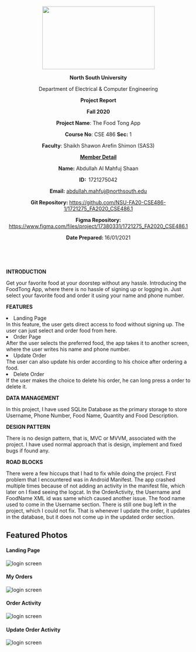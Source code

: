 <p style="text-align: center;">&nbsp;</p>
<p style="text-align: center;">&nbsp;</p>
<p align="center"><strong><img src="https://media.dhakatribune.com/uploads/2016/11/nsulogo.jpg" alt="" width="307" height="172" /></strong></p>
<p align="center"><strong>North South University</strong></p>
<p align="center">Department of Electrical &amp; Computer Engineering</p>
<p align="center"><strong>Project Report</strong></p>
<p align="center"><strong>Fall 2020</strong></p>
<p align="center"><strong>Project Name</strong>: The Food Tong App</p>
<p align="center"><strong>Course No</strong>: CSE 486 <strong>Sec</strong><strong>:</strong> 1</p>
<p align="center"><strong>Faculty</strong>: Shaikh Shawon Arefin Shimon (SAS3)</p>
<p align="center"><strong><u>Member Detail</u></strong></p>
<p align="center"><strong>Name</strong><strong>:</strong> Abdullah Al Mahfuj Shaan</p>
<p align="center"><strong>ID</strong><strong>:&nbsp; </strong>1721275042</p>
<p align="center"><strong>Email</strong><strong>:</strong> <a href="mailto:abdullah.mahfuj@northsouth.edu">abdullah.mahfuj@northsouth.edu</a></p>
<p align="center"><strong>Git Repository</strong><strong>: </strong><a href="https://github.com/NSU-FA20-CSE486-1/1721275_FA2020_CSE486.1">https://github.com/NSU-FA20-CSE486-1/1721275_FA2020_CSE486.1</a></p>
<p align="center"><strong>Figma Repository</strong><strong>: </strong><a href="https://www.figma.com/files/project/17380331/1721275_FA2020_CSE486.1">https://www.figma.com/files/project/17380331/1721275_FA2020_CSE486.1</a></p>
<p align="center"><strong>Date Prepared</strong><strong>: </strong>16/01/2021</p>
<p><strong>&nbsp;</strong></p>
<p><strong>&nbsp;</strong></p>
<p><strong>INTRODUCTION</strong></p>
<p>Get your favorite food at your doorstep without any hassle. Introducing the FoodTong App, where there is no hassle of signing up or logging in. Just select your favorite food and order it using your name and phone number.</p>
<p><strong>FEATURES</strong></p>
<li>Landing Page</li>
In this feature, the user gets direct access to food without signing up. The user can just select and order food from here.
<li>Order Page</li>
After the user selects the preferred food, the app takes it to another screen, where the user writes his name and phone number.
<li>Update Order</li>
The user can also update his order according to his choice after ordering a food. 
<li>Delete Order</li>
If the user makes the choice to delete his order, he can long press a order to delete it.
<p><strong>DATA MANAGEMENT</strong></p>
<p>In this project, I have used SQLite Database as the primary storage to store Username, Phone Number, Food Name, Quantity and Food Description.</p>
<p><strong>DESIGN PATTERN</strong></p>
<p>There is no design pattern, that is, MVC or MVVM, associated with the project. I have used normal approach that is design, implement and fixed bugs if found any. </p>
<p><strong>ROAD BLOCKS</strong></p>
<p>There were a few hiccups that I had to fix while doing the project. First problem that I encountered was in Android Manifest. The app crashed multiple times because of not adding an activity in the manifest file, which later on I fixed seeing the logcat. In the OrderActivity, the Username and FoodName XML id was same which caused another issue. The food name used to come in the Username section. There is still one bug left in the project, which I could not fix. That is whenever I update the order, it updates in the database, but it does not come up in the updated order section. </p>

## Featured Photos

#### Landing Page
![login screen](https://github.com/NSU-FA20-CSE486-1/1721275_FA2020_CSE486.1/blob/main/AndroidProject/Project%20Screenshots/landing_page.jpg)

#### My Orders
![login screen](https://github.com/NSU-FA20-CSE486-1/1721275_FA2020_CSE486.1/blob/main/AndroidProject/Project%20Screenshots/my_orders.jpg)

#### Order Activity
![login screen](https://github.com/NSU-FA20-CSE486-1/1721275_FA2020_CSE486.1/blob/main/AndroidProject/Project%20Screenshots/order_activity.jpg)

#### Update Order Activity
![login screen](https://github.com/NSU-FA20-CSE486-1/1721275_FA2020_CSE486.1/blob/main/AndroidProject/Project%20Screenshots/update_order.JPG)
